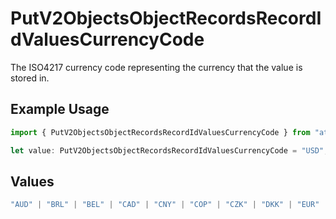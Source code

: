 # PutV2ObjectsObjectRecordsRecordIdValuesCurrencyCode

The ISO4217 currency code representing the currency that the value is stored in.

## Example Usage

```typescript
import { PutV2ObjectsObjectRecordsRecordIdValuesCurrencyCode } from "attio-js/models/operations";

let value: PutV2ObjectsObjectRecordsRecordIdValuesCurrencyCode = "USD";
```

## Values

```typescript
"AUD" | "BRL" | "BEL" | "CAD" | "CNY" | "COP" | "CZK" | "DKK" | "EUR" | "HKD" | "ISK" | "INR" | "ILS" | "JPY" | "KRW" | "MYR" | "MXN" | "NTD" | "NZD" | "NGN" | "NOK" | "XPF" | "PEN" | "PHP" | "PLN" | "GBP" | "SAR" | "SGD" | "ZAR" | "SEK" | "CHF" | "AED" | "USD"
```